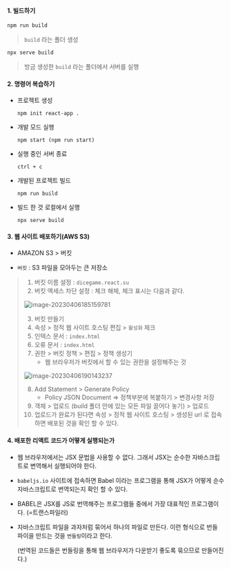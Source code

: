 #### 1. 빌드하기 

```bash
npm run build
```

> `build` 라는 폴더 생성

```bash
npx serve build
```

> 방금 생성한 `build` 라는 폴더에서 서버를 실행



#### 2. 명령어 복습하기 

* 프로젝트 생성

  ```
  npm init react-app .
  ```

* 개발 모드 실행 

  ```
  npm start (npm run start)
  ```

* 실행 중인 서버 종료 

  ```
  ctrl + c
  ```

* 개발된 프로젝트 빌드 

  ```
  npm run build
  ```

* 빌드 한 것 로컬에서 실행

  ```
  npx serve build
  ```

  

#### 3. 웹 사이트 배포하기(AWS S3)

* AMAZON S3 > 버킷

* `버킷` : S3 파일을 모아두는 큰 저장소

> 1. 버킷 이름 설정 : `dicegame.react.su`
> 2. 버킷 액세스 차단 설정 : 체크 해체, 체크 표시는 다음과 같다. 
>
> ![image-20230406185159781](C:\Users\areur\AppData\Roaming\Typora\typora-user-images\image-20230406185159781.png)
>
> 3. 버킷 만들기 
> 4. 속성 > 정적 웹 사이트 호스팅 편집 > `활성화` 체크 
> 5. 인텍스 문서 : `index.html`
> 6. 오류 문서 : `index.html`
> 7. 권한 > 버킷 정책 > 편집 > 정책 생성기 
>    * 웹 브라우저가 버킷에서 할 수 있는 권한을 설정해주는 것
>
> ![image-20230406190143237](C:\Users\areur\AppData\Roaming\Typora\typora-user-images\image-20230406190143237.png)
>
> 8. Add Statement > Generate Policy 
>    * Policy JSON Document => 정책부분에 복붙하기 > 변경사항 저장
> 9. 객체 > 업로드 (build 폴더 안에 있는 모든 파일 끌어다 놓기) > 업로드
> 10. 업로드가 완료가 된다면 속성 > 정적 웹 사이트 호스팅 > 생성된 url 로 접속하면 배포된 것을 확인 할 수 있다. 



#### 4. 배포한 리액트 코드가 어떻게 실행되는가

* 웹 브라우저에서는 JSX 문법을 사용할 수 없다. 그래서 JSX는 순수한 자바스크립트로 변역해서 실행되어야 한다. 

* `babeljs.io` 사이트에 접속하면 Babel 이라는 프로그램을 통해 JSX가 어떻게 순수 자바스크립트로 번역되는지 확인 할 수 있다. 

* BABEL은 JSX를 JS로 번역해주는 프로그램들 중에서 가장 대표적인 프로그램이다. (=트랜스파일러)

* 자바스크립트 파일을 과자처럼 묶어서 하나의 파일로 만든다. 이런 형식으로 번들 파이을 만드는 것을 `번들링`이라고 한다. 

  (번역된 코드들은 번들링을 통해 웹 브라우저가 다운받기 좋도록 묶으므로 만들어진다.)



